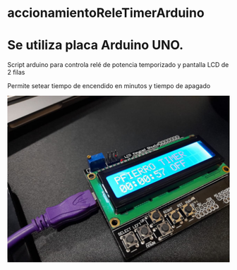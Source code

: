 # accionamientoReleTimerArduino
# Se utiliza placa Arduino UNO.
Script arduino para controla relé de potencia temporizado y pantalla LCD de 2 filas

Permite setear tiempo de encendido en minutos y tiempo de apagado

<img src="https://github.com/pablofierrovallejos/accionamientoReleTimerArduino/blob/timercontecladointegrado/timer1.jpeg"/>

